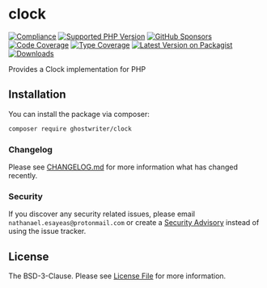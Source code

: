 # clock

[![Compliance](https://github.com/ghostwriter/clock/actions/workflows/compliance.yml/badge.svg)](https://github.com/ghostwriter/clock/actions/workflows/compliance.yml)
[![Supported PHP Version](https://badgen.net/packagist/php/ghostwriter/clock?color=8892bf)](https://www.php.net/supported-versions)
[![GitHub Sponsors](https://img.shields.io/github/sponsors/ghostwriter?label=Sponsor+@ghostwriter/clock&logo=GitHub+Sponsors)](https://github.com/sponsors/ghostwriter)
[![Code Coverage](https://codecov.io/gh/ghostwriter/clock/branch/main/graph/badge.svg)](https://codecov.io/gh/ghostwriter/clock)
[![Type Coverage](https://shepherd.dev/github/ghostwriter/clock/coverage.svg)](https://shepherd.dev/github/ghostwriter/clock)
[![Latest Version on Packagist](https://badgen.net/packagist/v/ghostwriter/clock)](https://packagist.org/packages/ghostwriter/clock)
[![Downloads](https://badgen.net/packagist/dt/ghostwriter/clock?color=blue)](https://packagist.org/packages/ghostwriter/clock)

Provides a Clock implementation for PHP

## Installation

You can install the package via composer:

``` bash
composer require ghostwriter/clock
```

### Changelog

Please see [CHANGELOG.md](./CHANGELOG.md) for more information what has changed recently.

### Security

If you discover any security related issues, please email `nathanael.esayeas@protonmail.com` or create a [Security Advisory](https://github.com/ghostwriter/clock/security/advisories/new) instead of using the issue tracker.

## License

The BSD-3-Clause. Please see [License File](./LICENSE) for more information.